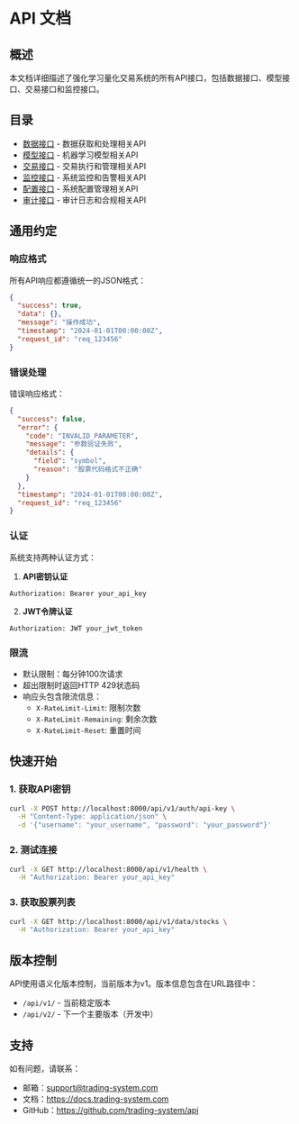 # API 文档

## 概述

本文档详细描述了强化学习量化交易系统的所有API接口，包括数据接口、模型接口、交易接口和监控接口。

## 目录

- [数据接口](data_interfaces.md) - 数据获取和处理相关API
- [模型接口](model_interfaces.md) - 机器学习模型相关API
- [交易接口](trading_interfaces.md) - 交易执行和管理相关API
- [监控接口](monitoring_interfaces.md) - 系统监控和告警相关API
- [配置接口](config_interfaces.md) - 系统配置管理相关API
- [审计接口](audit_interfaces.md) - 审计日志和合规相关API

## 通用约定

### 响应格式

所有API响应都遵循统一的JSON格式：

```json
{
  "success": true,
  "data": {},
  "message": "操作成功",
  "timestamp": "2024-01-01T00:00:00Z",
  "request_id": "req_123456"
}
```

### 错误处理

错误响应格式：

```json
{
  "success": false,
  "error": {
    "code": "INVALID_PARAMETER",
    "message": "参数验证失败",
    "details": {
      "field": "symbol",
      "reason": "股票代码格式不正确"
    }
  },
  "timestamp": "2024-01-01T00:00:00Z",
  "request_id": "req_123456"
}
```

### 认证

系统支持两种认证方式：

1. **API密钥认证**
```http
Authorization: Bearer your_api_key
```

2. **JWT令牌认证**
```http
Authorization: JWT your_jwt_token
```

### 限流

- 默认限制：每分钟100次请求
- 超出限制时返回HTTP 429状态码
- 响应头包含限流信息：
  - `X-RateLimit-Limit`: 限制次数
  - `X-RateLimit-Remaining`: 剩余次数
  - `X-RateLimit-Reset`: 重置时间

## 快速开始

### 1. 获取API密钥

```bash
curl -X POST http://localhost:8000/api/v1/auth/api-key \
  -H "Content-Type: application/json" \
  -d '{"username": "your_username", "password": "your_password"}'
```

### 2. 测试连接

```bash
curl -X GET http://localhost:8000/api/v1/health \
  -H "Authorization: Bearer your_api_key"
```

### 3. 获取股票列表

```bash
curl -X GET http://localhost:8000/api/v1/data/stocks \
  -H "Authorization: Bearer your_api_key"
```

## 版本控制

API使用语义化版本控制，当前版本为v1。版本信息包含在URL路径中：

- `/api/v1/` - 当前稳定版本
- `/api/v2/` - 下一个主要版本（开发中）

## 支持

如有问题，请联系：
- 邮箱：support@trading-system.com
- 文档：https://docs.trading-system.com
- GitHub：https://github.com/trading-system/api